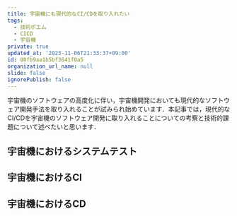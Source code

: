 ```yaml
---
title: 宇宙機にも現代的なCI/CDを取り入れたい
tags:
  - 技術ポエム
  - CICD
  - 宇宙機
private: true
updated_at: '2023-11-06T21:33:37+09:00'
id: 80fb9aa1b5bf3641f0a5
organization_url_name: null
slide: false
ignorePublish: false
---
```

宇宙機のソフトウェアの高度化に伴い，宇宙機開発においても現代的なソフトウェア開発手法を取り入れることが試みられ始めています．本記事では，現代的なCI/CDを宇宙機のソフトウェア開発に取り入れることについての考察と技術的課題について述べたいと思います．

## 宇宙機におけるシステムテスト

## 宇宙機におけるCI

## 宇宙機におけるCD



